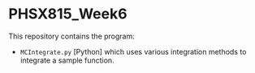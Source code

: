# PHSX815_Week6
This repository contains the program:
- `MCIntegrate.py` [Python]
which uses various integration methods 
to integrate a sample function. 
